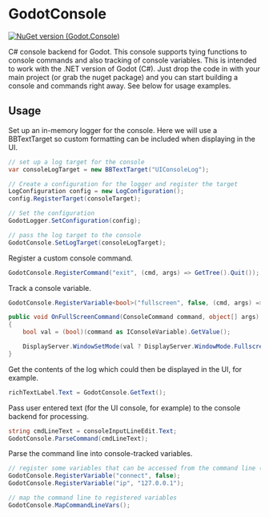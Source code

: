 # GodotConsole
[![NuGet version (Godot.Console)](https://img.shields.io/badge/nuget-v1.2.3-blue?style=flat-square)](https://www.nuget.org/packages/Godot.Console/1.2.3/)

C# console backend for Godot. This console supports tying functions to console commands and also tracking of console variables. This is intended to work with the .NET version of Godot (C#). Just drop the code in with your main project (or grab the nuget package) and you can start building a console and commands right away. See below for usage examples.

## Usage
Set up an in-memory logger for the console. Here we will use a BBTextTarget so custom formatting can be included when displaying in the UI.
```C#
// set up a log target for the console
var consoleLogTarget = new BBTextTarget("UIConsoleLog");

// Create a configuration for the logger and register the target
LogConfiguration config = new LogConfiguration();
config.RegisterTarget(consoleTarget);

// Set the configuration
GodotLogger.SetConfiguration(config);

// pass the log target to the console
GodotConsole.SetLogTarget(consoleLogTarget);
```

Register a custom console command.
```C#
GodotConsole.RegisterCommand("exit", (cmd, args) => GetTree().Quit());
```

Track a console variable.
```C#
GodotConsole.RegisterVariable<bool>("fullscreen", false, (cmd, args) => OnFullScreenCommand(cmd, args));

public void OnFullScreenCommand(ConsoleCommand command, object[] args)
{
    bool val = (bool)(command as IConsoleVariable).GetValue();

    DisplayServer.WindowSetMode(val ? DisplayServer.WindowMode.Fullscreen : DisplayServer.WindowMode.Windowed);
}
```

Get the contents of the log which could then be displayed in the UI, for example.
```C#
richTextLabel.Text = GodotConsole.GetText();
```

Pass user entered text (for the UI console, for example) to the console backend for processing.
```C#
string cmdLineText = consoleInputLineEdit.Text;
GodotConsole.ParseCommand(cmdLineText);
```

Parse the command line into console-tracked variables.
```C#
// register some variables that can be accessed from the command line (i.e --connect or --ip 127.0.0.1)
GodotConsole.RegisterVariable("connect", false);
GodotConsole.RegisterVariable("ip", "127.0.0.1");

// map the command line to registered variables
GodotConsole.MapCommandLineVars();
```